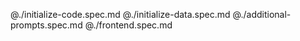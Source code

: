@./initialize-code.spec.md
@./initialize-data.spec.md
@./additional-prompts.spec.md
@./frontend.spec.md